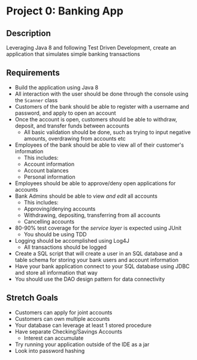 # Project 0: Banking App

## Description
Leveraging Java 8 and following Test Driven Development, create an application that simulates simple banking transactions

## Requirements

*	Build the application using Java 8
*	All interaction with the user should be done through the console using the `Scanner` class
*	Customers of the bank should be able to register with a username and password, and apply to open an account
*	Once the account is open, customers should be able to withdraw, deposit, and transfer funds between accounts
    * All basic validation should be done, such as trying to input negative amounts, overdrawing from accounts etc
*	Employees of the bank should be able to view all of their customer's information
    * This includes:
    * Account information
    * Account balances
    * Personal information
*	Employees should be able to approve/deny open applications for accounts
*	Bank Admins should be able to view *and edit* all accounts
    * This includes:
    * Approving/denying accounts
    * Withdrawing, depositing, transferring from all accounts
    * Cancelling accounts
*	80-90% test coverage for the *service layer* is expected using JUnit
    * You should be using TDD
*	Logging should be accomplished using Log4J
    * All transactions should be logged
* Create a SQL script that will create a user in an SQL database and a table schema for storing your bank users and account information
* Have your bank application connect to your SQL database using JDBC and store all information that way
* You should use the DAO design pattern for data connectivity

## Stretch Goals
* Customers can apply for joint accounts
* Customers can own multiple accounts
* Your database can leverage at least 1 stored procedure
* Have separate Checking/Savings Accounts
  * Interest can accumulate
* Try running your application outside of the IDE as a jar
* Look into password hashing
